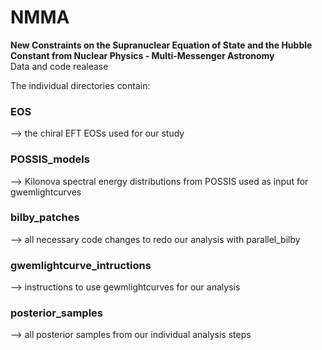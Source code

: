 # NMMA
**New Constraints on the Supranuclear Equation of State and the Hubble Constant from  Nuclear Physics - Multi-Messenger Astronomy**  
Data and code realease

The individual directories contain:   
### EOS  
--> the chiral EFT EOSs used for our study  

### POSSIS_models  
--> Kilonova spectral energy distributions from POSSIS used as input for gwemlightcurves  

### bilby_patches  
--> all necessary code changes to redo our analysis with parallel_bilby  

### gwemlightcurve_intructions  
--> instructions to use gewmlightcurves for our analysis  

### posterior_samples  
--> all posterior samples from our individual analysis steps  

